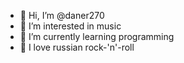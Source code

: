 - 👋 Hi, I’m @daner270
- 👀 I’m interested in music
- 🌱 I’m currently learning programming
- 💞️ I love russian rock-'n'-roll


